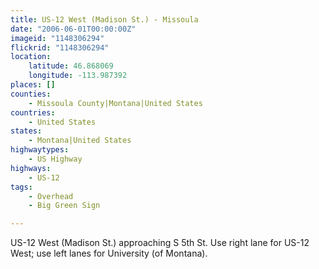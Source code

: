 ```yaml
---
title: US-12 West (Madison St.) - Missoula
date: "2006-06-01T00:00:00Z"
imageid: "1148306294"
flickrid: "1148306294"
location:
    latitude: 46.868069
    longitude: -113.987392
places: []
counties:
    - Missoula County|Montana|United States
countries:
    - United States
states:
    - Montana|United States
highwaytypes:
    - US Highway
highways:
    - US-12
tags:
    - Overhead
    - Big Green Sign

---
```

US-12 West (Madison St.) approaching S 5th St.  Use right lane for US-12 West; use left lanes for University (of Montana).